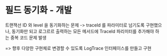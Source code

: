 # 필드 동기화 - 개발

트랜잭선 ID 와 level 을 동기화하는 문제
-> traceId 를 파라미터로 넘기도록 구현했으나, 
동기화만 되고 로그르르 출력하는 모든 메서드에 TraceId 파리미터를 추가해야 하는 
중복 코드 문제 발생

=> 향후 다양한 구현체로 변경할 수 있도록 LogTrace 인터페이스를 만들고 구현